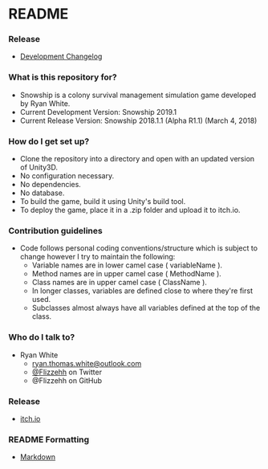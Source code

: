 # README #

### Release ###

* [Development Changelog](https://docs.google.com/document/d/1T2idGSMZVB-Pm8pucB4PCetMq1kNHIdmBIWKOwsd_2I/edit?usp=sharing)

### What is this repository for? ###

* Snowship is a colony survival management simulation game developed by Ryan White.
* Current Development Version: Snowship 2019.1
* Current Release Version: Snowship 2018.1.1 (Alpha R1.1) (March 4, 2018)

### How do I get set up? ###

* Clone the repository into a directory and open with an updated version of Unity3D.
* No configuration necessary.
* No dependencies.
* No database.
* To build the game, build it using Unity's build tool.
* To deploy the game, place it in a .zip folder and upload it to itch.io.

### Contribution guidelines ###

* Code follows personal coding conventions/structure which is subject to change however I try to maintain the following:
  - Variable names are in lower camel case ( variableName ).
  - Method names are in upper camel case ( MethodName ).
  - Class names are in upper camel case ( ClassName ).
  - In longer classes, variables are defined close to where they're first used.
  - Subclasses almost always have all variables defined at the top of the class.

### Who do I talk to? ###

+ Ryan White
    * ryan.thomas.white@outlook.com
    * [@Flizzehh](https://twitter.com/flizzehh) on Twitter
    * @Flizzehh on GitHub

### Release ###

* [itch.io](https://flizzehh.itch.io/snowship)

### README Formatting ###

* [Markdown](https://bitbucket.org/tutorials/markdowndemo)
